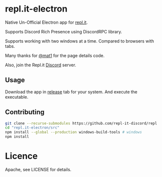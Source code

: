 # repl.it-electron
Native Un-Official Electron app for [repl.it](https://repl.it).

Supports Discord Rich Presence using DiscordRPC library.

Supports working with two windows at a time. Compared to browsers with tabs.

Many thanks for [@mat1](https://repl.it/@mat1) for the page details code.

Also, join the Repl.it [Discord](https://repl.it/discord) server.

## Usage
Download the app in [release](https://github.com/leon332157/repl.it-electron/releases) tab for your system. And execute the executable.

## Contributing

```bash
git clone --recurse-submodules https://github.com/repl-it-discord/repl.it-electron
cd "repl.it-electron/src"
npm install --global --production windows-build-tools # windows
npm install
```

# Licence
Apache, see LICENSE for details.
